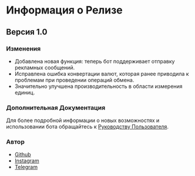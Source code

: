 # Информация о Релизе

## Версия 1.0

### Изменения

- Добавлена новая функция: теперь бот поддерживает отправку рекламных сообщений.
- Исправлена ошибка конвертации валют, которая ранее приводила к проблемам при проведении операций обмена.
- Значительно улучшена производительность в области измерения единиц.

### Дополнительная Документация

Для более подробной информации о новых возможностях и использовании бота обращайтесь к [Руководству Пользователя](README.md).

### Автор
- [Github](https://github.com/marse11e)
- [Instagram](https://instagram.com/marselle.naz)
- [Telegram](https://t.me/MarselleNaz)